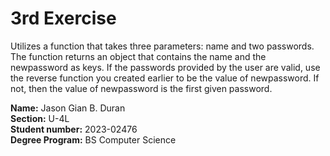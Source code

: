 # 3rd Exercise

Utilizes a function that takes three parameters: name and two passwords. The function returns
an object that contains the name and the newpassword as keys. If the passwords
provided by the user are valid, use the reverse function you created earlier to be the value of
newpassword. If not, then the value of newpassword is the first given password.

**Name:** Jason Gian B. Duran <br/>
**Section:** U-4L <br/>
**Student number:** 2023-02476<br/>
**Degree Program:** BS Computer Science<br/>

